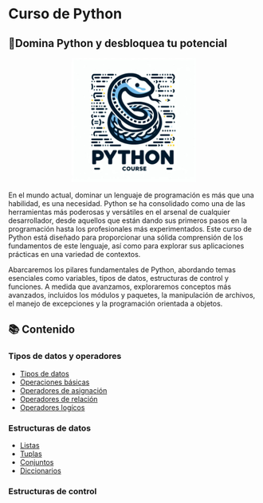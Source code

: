 # Curso de Python
## 💪Domina Python y desbloquea tu potencial
<p align="center">
    <img src="Cuadernos/recursos/imagenes/portada.jpg" style="width: 250px" />
</p>

En el mundo actual, dominar un lenguaje de programación es más que una habilidad, es una necesidad. Python se ha consolidado como una de las herramientas más poderosas y versátiles en el arsenal de cualquier desarrollador, desde aquellos que están dando sus primeros pasos en la programación hasta los profesionales más experimentados. Este curso de Python está diseñado para proporcionar una sólida comprensión de los fundamentos de este lenguaje, así como para explorar sus aplicaciones prácticas en una variedad de contextos.

Abarcaremos los pilares fundamentales de Python, abordando temas esenciales como variables, tipos de datos, estructuras de control y funciones. A medida que avanzamos, exploraremos conceptos más avanzados, incluidos los módulos y paquetes, la manipulación de archivos, el manejo de excepciones y la programación orientada a objetos.

## 📚 Contenido

### Tipos de datos y operadores
- [Tipos de datos](https://nbviewer.org/github/jgcarrillo0/Curso_Python/blob/main/Cuadernos/1_Tipos_de_datos.ipynb)
- [Operaciones básicas](https://nbviewer.org/github/jgcarrillo0/Curso_Python/blob/main/Cuadernos/2_Operaciones.ipynb)
- [Operadores de asignación](https://nbviewer.org/github/jgcarrillo0/Curso_Python/blob/main/Cuadernos/3_Operadores_de_asignacion.ipynb)
- [Operadores de relación](https://nbviewer.org/github/jgcarrillo0/Curso_Python/blob/main/Cuadernos/4_Operadores%20de%20relacion.ipynb)
- [Operadores logícos](https://nbviewer.org/github/jgcarrillo0/Curso_Python/blob/main/Cuadernos/5_Operadores%20logicos.ipynb)
### Estructuras de datos
- [Listas](https://nbviewer.org/github/jgcarrillo0/Curso_Python/blob/0addce1dd0fd56c7a9e8fb0ac2f405f9b9207f76/Cuadernos/6_Listas.ipynb)
- [Tuplas](https://nbviewer.org/github/jgcarrillo0/Curso_Python/blob/main/Cuadernos/7_Tuplas.ipynb)
- [Conjuntos](https://nbviewer.org/github/jgcarrillo0/Curso_Python/blob/main/Cuadernos/8_Conjuntos.ipynb)
- [Diccionarios](https://nbviewer.org/github/jgcarrillo0/Curso_Python/blob/main/Cuadernos/9_Diccionaros.ipynb)
### Estructuras de control
